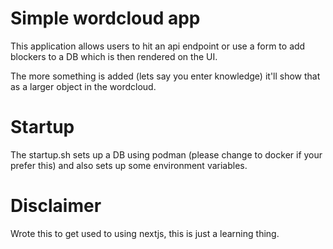 # Simple wordcloud app

This application allows users to hit an api endpoint or use a form to add blockers to a DB which is then rendered on the UI.

The more something is added (lets say you enter knowledge) it'll show that as a larger object in the wordcloud.

# Startup

The startup.sh sets up a DB using podman (please change to docker if your prefer this) and also sets up some environment variables.

# Disclaimer

Wrote this to get used to using nextjs, this is just a learning thing.
